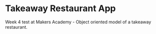 Takeaway Restaurant App
============

Week 4 test at Makers Academy - Object oriented model of a takeaway restaurant.
